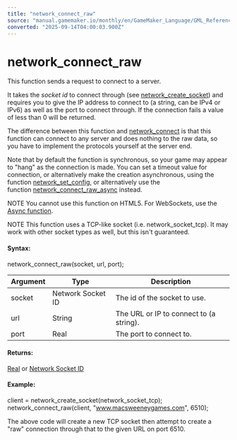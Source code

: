 ```yaml
---
title: "network_connect_raw"
source: "manual.gamemaker.io/monthly/en/GameMaker_Language/GML_Reference/Networking/network_connect_raw.htm"
converted: "2025-09-14T04:00:03.900Z"
---
```


# network\_connect\_raw

This function sends a request to connect to a server.

It takes the _socket id_ to connect through (see [network\_create\_socket](network_create_socket.md)) and requires you to give the IP address to connect to (a string, can be IPv4 or IPv6) as well as the port to connect through. If the connection fails a value of less than 0 will be returned.

The difference between this function and [network\_connect](network_connect.md) is that this function can connect to any server and does nothing to the raw data, so you have to implement the protocols yourself at the server end.

Note that by default the function is synchronous, so your game may appear to "hang" as the connection is made. You can set a timeout value for connection, or alternatively make the creation asynchronous, using the function [network\_set\_config](network_set_config.md), or alternatively use the function [network\_connect\_raw\_async](network_connect_raw_async.md) instead.

NOTE You cannot use this function on HTML5. For WebSockets, use the [Async function](network_connect_raw_async.md).

NOTE This function uses a TCP-like socket (i.e. network\_socket\_tcp). It may work with other socket types as well, but this isn't guaranteed.

#### Syntax:

network\_connect\_raw(socket, url, port);

| Argument | Type | Description |
| --- | --- | --- |
| socket | Network Socket ID | The id of the socket to use. |
| url | String | The URL or IP to connect to (a string). |
| port | Real | The port to connect to. |

#### Returns:

[Real](../../GML_Overview/Data_Types.md) or [Network Socket ID](network_create_socket.md)

#### Example:

client = network\_create\_socket(network\_socket\_tcp);
network\_connect\_raw(client, "www.macsweeneygames.com", 6510);

The above code will create a new TCP socket then attempt to create a "raw" connection through that to the given URL on port 6510.